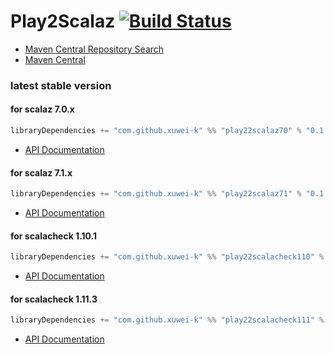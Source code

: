 # Play2Scalaz [![Build Status](https://secure.travis-ci.org/xuwei-k/play2scalaz.png?branch=master)](http://travis-ci.org/xuwei-k/play2scalaz)

- [Maven Central Repository Search](http://search.maven.org/#search%7Cga%7C1%7Cg%3A%22com.github.xuwei-k%22)
- [Maven Central](http://repo1.maven.org/maven2/com/github/xuwei-k/)

### latest stable version

#### for scalaz 7.0.x

```scala
libraryDependencies += "com.github.xuwei-k" %% "play22scalaz70" % "0.1.2"
```

- [API Documentation](https://oss.sonatype.org/service/local/repositories/releases/archive/com/github/xuwei-k/play22scalaz70_2.10/0.1.2/play22scalaz70_2.10-0.1.2-javadoc.jar/!/index.html)

#### for scalaz 7.1.x

```scala
libraryDependencies += "com.github.xuwei-k" %% "play22scalaz71" % "0.1.2"
```

- [API Documentation](https://oss.sonatype.org/service/local/repositories/releases/archive/com/github/xuwei-k/play22scalaz71_2.10/0.1.2/play22scalaz71_2.10-0.1.2-javadoc.jar/!/index.html)


#### for scalacheck 1.10.1

```scala
libraryDependencies += "com.github.xuwei-k" %% "play22scalacheck110" % "0.1.2"
```

- [API Documentation](https://oss.sonatype.org/service/local/repositories/releases/archive/com/github/xuwei-k/play22scalacheck110_2.10/0.1.2/play22scalacheck110_2.10-0.1.2-javadoc.jar/!/index.html)

#### for scalacheck 1.11.3

```scala
libraryDependencies += "com.github.xuwei-k" %% "play22scalacheck111" % "0.1.2"
```

- [API Documentation](https://oss.sonatype.org/service/local/repositories/releases/archive/com/github/xuwei-k/play22scalacheck111_2.10/0.1.2/play22scalacheck111_2.10-0.1.2-javadoc.jar/!/index.html)

